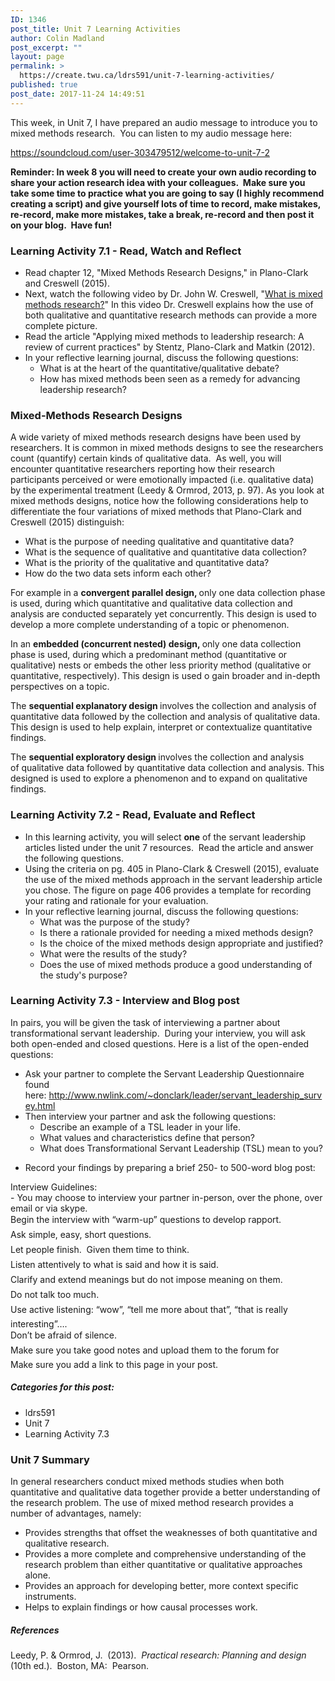 ```yaml
---
ID: 1346
post_title: Unit 7 Learning Activities
author: Colin Madland
post_excerpt: ""
layout: page
permalink: >
  https://create.twu.ca/ldrs591/unit-7-learning-activities/
published: true
post_date: 2017-11-24 14:49:51
---
```

This week, in Unit 7, I have prepared an audio message to introduce you to mixed methods research.  You can listen to my audio message here:

https://soundcloud.com/user-303479512/welcome-to-unit-7-2

<strong>Reminder: In week 8 you will need to create your own audio recording to share your action research idea with your colleagues.  Make sure you take some time to practice what you are going to say (I highly recommend creating a script) and give yourself lots of time to record, make mistakes, re-record, make more mistakes, take a break, re-record and then post it on your blog.  Have fun!</strong>
<h3>Learning Activity 7.1 - Read, Watch and Reflect</h3>
<ul>
 	<li>Read chapter 12, "Mixed Methods Research Designs," in Plano-Clark and Creswell (2015).</li>
 	<li>Next, watch the following video by Dr. John W. Creswell, "<a href="http://johnwcreswell.com/videos/">What is mixed methods research?</a>" In this video Dr. Creswell explains how the use of both qualitative and quantitative research methods can provide a more complete picture.</li>
 	<li>Read the article "Applying mixed methods to leadership research: A review of current practices" by Stentz, Plano-Clark and Matkin (2012).</li>
 	<li>In your reflective learning journal, discuss the following questions:
<ul>
 	<li>What is at the heart of the quantitative/qualitative debate?</li>
 	<li>How has mixed methods been seen as a remedy for advancing leadership research?</li>
</ul>
</li>
</ul>
<h3>Mixed-Methods Research Designs</h3>
A wide variety of mixed methods research designs have been used by researchers. It is common in mixed methods designs to see the researchers count (quantify) certain kinds of qualitative data.  As well, you will encounter quantitative researchers reporting how their research participants perceived or were emotionally impacted (i.e. qualitative data) by the experimental treatment (Leedy &amp; Ormrod, 2013, p. 97). As you look at mixed methods designs, notice how the following considerations help to differentiate the four variations of mixed methods that Plano-Clark and Creswell (2015) distinguish:
<ul>
 	<li>What is the purpose of needing qualitative and quantitative data?</li>
 	<li>What is the sequence of qualitative and quantitative data collection?</li>
 	<li>What is the priority of the qualitative and quantitative data?</li>
 	<li>How do the two data sets inform each other?</li>
</ul>
For example in a <strong>c</strong><b>onvergent parallel design, </b>only one data collection phase is used, during which quantitative and qualitative data collection and analysis are conducted separately yet concurrently. This design is used to develop a more complete understanding of a topic or phenomenon.

In an <strong>e</strong><b>mbedded (concurrent nested) design, </b>only one data collection phase is used, during which a predominant method (quantitative or qualitative) nests or embeds the other less priority method (qualitative or quantitative, respectively). This design is used o gain broader and in-depth perspectives on a topic.

The <strong>s</strong><b>equential explanatory design </b>involves the collection and analysis of quantitative data followed by the collection and analysis of qualitative data. This design is used to help explain, interpret or contextualize quantitative findings.

The <strong>sequential exploratory design </strong>involves the collection and analysis of qualitative data followed by quantitative data collection and analysis. This designed is used to explore a phenomenon and to expand on qualitative findings.
<h3>Learning Activity 7.2 - Read, Evaluate and Reflect</h3>
<ul>
 	<li>In this learning activity, you will select <strong>one</strong> of the servant leadership articles listed under the unit 7 resources.  Read the article and answer the following questions.</li>
 	<li>Using the criteria on pg. 405 in Plano-Clark &amp; Creswell (2015), evaluate the use of the mixed methods approach in the servant leadership article you chose. The figure on page 406 provides a template for recording your rating and rationale for your evaluation.</li>
 	<li>In your reflective learning journal, discuss the following questions:
<ul>
 	<li>What was the purpose of the study?</li>
 	<li>Is there a rationale provided for needing a mixed methods design?</li>
 	<li>Is the choice of the mixed methods design appropriate and justified?</li>
 	<li>What were the results of the study?</li>
 	<li>Does the use of mixed methods produce a good understanding of the study's purpose?</li>
</ul>
</li>
</ul>
<h3>Learning Activity 7.3 - Interview and Blog post</h3>
<p id="yui_3_17_2_1_1535585504618_19">In pairs, you will be given the task of interviewing a partner about transformational servant leadership.  During your interview, you will ask both open-ended and closed questions. Here is a list of the open-ended questions:</p>

<ul>
 	<li>Ask your partner to complete the Servant Leadership Questionnaire found here: <a href="http://www.nwlink.com/~donclark/leader/servant_leadership_survey.html">http://www.nwlink.com/~donclark/leader/servant_leadership_survey.html</a></li>
 	<li>Then interview your partner and ask the following questions:
<ul>
 	<li>Describe an example of a TSL leader in your life.</li>
 	<li>What values and characteristics define that person?</li>
 	<li>What does Transformational Servant Leadership (TSL) mean to you?</li>
</ul>
</li>
</ul>
<ul>
 	<li>Record your findings by preparing a brief 250- to 500-word blog post:</li>
</ul>
<div>Interview Guidelines:</div>
<div>- You may choose to interview your partner in-person, over the phone, over email or via skype.</div>
<div>Begin the interview with “warm-up” questions to develop rapport.</div>
<div>Ask simple, easy, short questions.</div>
<div>Let people finish.  Given them time to think.</div>
<div>Listen attentively to what is said and how it is said.</div>
<div>Clarify and extend meanings but do not impose meaning on them.</div>
<div>Do not talk too much.</div>
<div>Use active listening: “wow”, “tell me more about that”, “that is really interesting”….</div>
<div>Don’t be afraid of silence.</div>
<div>Make sure you take good notes and upload them to the forum for</div>
Make sure you add a link to this page in your post.
<h5>Categories for this post:</h5>
<ul>
 	<li>ldrs591</li>
 	<li>Unit 7</li>
 	<li>Learning Activity 7.3</li>
</ul>
<h3>Unit 7 Summary</h3>
In general researchers conduct mixed methods studies when both quantitative and qualitative data together provide a better understanding of the research problem. The use of mixed method research provides a number of advantages, namely:
<ul>
 	<li>Provides strengths that offset the weaknesses of both quantitative and qualitative research.</li>
 	<li>Provides a more complete and comprehensive understanding of the research problem than either quantitative or qualitative approaches alone.</li>
 	<li>Provides an approach for developing better, more context specific instruments.</li>
 	<li>Helps to explain findings or how causal processes work.</li>
</ul>
<h5>References</h5>
Leedy, P. &amp; Ormrod, J.  (2013).  <i>Practical research: Planning and design </i>(10th ed.).  Boston, MA:  Pearson.